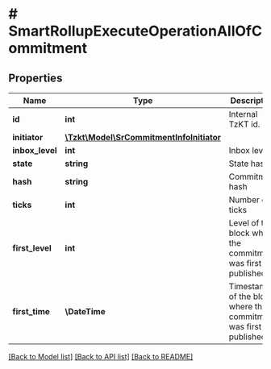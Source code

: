 # # SmartRollupExecuteOperationAllOfCommitment

## Properties

Name | Type | Description | Notes
------------ | ------------- | ------------- | -------------
**id** | **int** | Internal TzKT id. | [optional]
**initiator** | [**\Tzkt\Model\SrCommitmentInfoInitiator**](SrCommitmentInfoInitiator.md) |  | [optional]
**inbox_level** | **int** | Inbox level | [optional]
**state** | **string** | State hash | [optional]
**hash** | **string** | Commitment hash | [optional]
**ticks** | **int** | Number of ticks | [optional]
**first_level** | **int** | Level of the block where the commitment was first published. | [optional]
**first_time** | **\DateTime** | Timestamp of the block where the commitment was first published. | [optional]

[[Back to Model list]](../../README.md#models) [[Back to API list]](../../README.md#endpoints) [[Back to README]](../../README.md)
